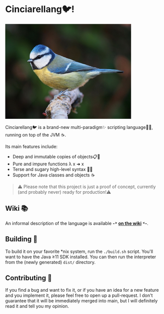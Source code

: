 # Cinciarellang🐦!

<a href="https://en.wikipedia.org/wiki/Eurasian_blue_tit" 
   title="Eurasian blue tit (Cyanistes caeruleus)">
  <img src="./docs/res/cinciarella.jpg" width="400"/>
</a>

Cinciarellang🐦 is a brand-new multi-paradigm✨ scripting language🐱‍💻, running on top of the JVM ☕.

Its main features include:

* Deep and immutable copies of objects📋🧊
* Pure and impure functions λ x ➜ x
* Terse and sugary high-level syntax 🍭🍬
* Support for Java classes and objects ☕


> ⚠️ Please note that this project is just a proof of concept, currently (and probably never) ready for production!⚠️

## Wiki 📚 
An informal description of the language is available **-˃ [on the wiki](./docs/wiki/README.md) ˂-**.

## Building 🚧
To build it on your favorite *nix system, run the `./build.sh` script. You'll want to have the Java ≥11 SDK installed. You can then run the interpreter from the (newly generated) `dist/` directory.

## Contributing 🤝
If you find a bug and want to fix it, or if you have an idea for a new feature and you implement it, please feel free to open up a pull-request. I don't guarantee that it will be immediately merged into main, but I will definitely read it and tell you my opinion.

